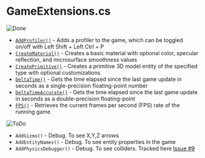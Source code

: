 # GameExtensions.cs

![Done](https://img.shields.io/badge/status-done-green)

- [`AddProfiler()`]() - Adds a profiler to the game, which can be toggled on/off with Left Shift + Left Ctrl + P
- [`CreateMaterial()`]() - Creates a basic material with optional color, specular reflection, and microsurface smoothness values
- [`CreatePrimitive()`]() - Creates a primitive 3D model entity of the specified type with optional customizations
- [`DeltaTime()`]() - Gets the time elapsed since the last game update in seconds as a single-precision floating-point number
- [`DeltaTimeAccurate()`]() - Gets the time elapsed since the last game update in seconds as a double-precision floating-point
- [`FPS()`]() - Retrieves the current frames per second (FPS) rate of the running game

![ToDo](https://img.shields.io/badge/status-todo-orange)

- `AddGizmo()` - Debug. To see X,Y,Z arrows
- `AddEntityNames()` - Debug. To see entity properties in the game
- `AddPhysicsDebugger()` - Debug. To see colliders. Tracked here [Issue #9](https://github.com/stride3d/stride-community-toolkit/issues/9)